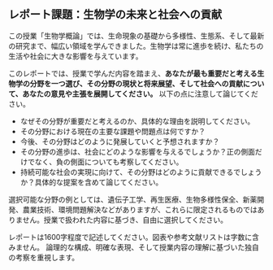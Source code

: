 ## レポート課題：生物学の未来と社会への貢献

この授業「生物学概論」では、生命現象の基礎から多様性、生態系、そして最新の研究まで、幅広い領域を学んできました。生物学は常に進歩を続け、私たちの生活や社会に大きな影響を与えています。

このレポートでは、授業で学んだ内容を踏まえ、**あなたが最も重要だと考える生物学の分野を一つ選び、その分野の現状と将来展望、そして社会への貢献について、あなたの意見や主張を展開してください。**  以下の点に注意して論じてください。

* なぜその分野が重要だと考えるのか、具体的な理由を説明してください。
* その分野における現在の主要な課題や問題点は何ですか？
* 今後、その分野はどのように発展していくと予想されますか？
* その分野の進歩は、社会にどのような影響を与えるでしょうか？正の側面だけでなく、負の側面についても考察してください。
*  持続可能な社会の実現に向けて、その分野はどのように貢献できるでしょうか？具体的な提案を含めて論じてください。


選択可能な分野の例としては、遺伝子工学、再生医療、生物多様性保全、新薬開発、農業技術、環境問題解決などがありますが、これらに限定されるものではありません。授業で扱われた内容に基づき、自由に選択してください。

レポートは1600字程度で記述してください。図表や参考文献リストは字数に含みません。  論理的な構成、明確な表現、そして授業内容の理解に基づいた独自の考察を重視します。
